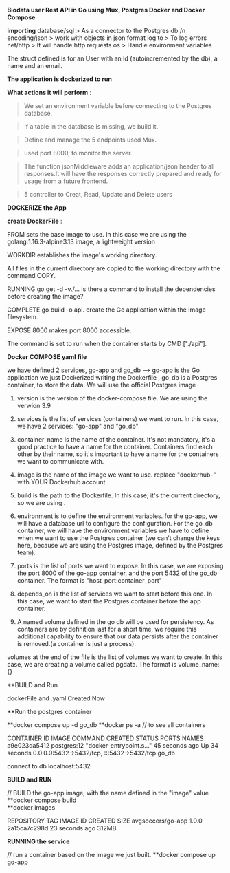  **Biodata user Rest API in Go using Mux, Postgres Docker and Docker Compose**

 **importing** 
 database/sql   >   As a connector to the Postgres db /n
 encoding/json  >   work with objects in json format 
 log to         >   To log errors 
 net/http       >   It will handle http requests 
 os             >   Handle environment variables

The struct defined is for an User with an Id (autoincremented by the db), a name and an email.
 
**The  application is dockerized to run**

**What actions it will perform** :

> We set an environment variable before connecting to the Postgres database.

> If a table in the database is missing, we build it.

> Define and manage the 5 endpoints used Mux.

> used port 8000, to monitor the server.

> The  function jsonMiddleware adds an application/json header to all responses.It will have the responses correctly prepared 
   and ready for usage from a future frontend.
   
> 5 controller to Creat, Read, Update and Delete users

**DOCKERIZE the App**

**create DockerFile** :

FROM sets the base image to use. In this case we are using the golang:1.16.3-alpine3.13 image, a lightweight version

WORKDIR establishes the image's working directory.

All files in the current directory are copied to the working directory with the command COPY.

RUNNING go get -d -v./... Is there a command to install the dependencies before creating the image?

COMPLETE go build -o api. create the Go application within the Image filesystem.

EXPOSE 8000 makes port 8000 accessible.

The command is set to run when the container starts by CMD ["./api"].

**Docker COMPOSE yaml file**

 we have defined 2 services, go-app and go_db  -->  go-app is the Go application we just Dockerized writing the Dockerfile , go_db is a Postgres container, to store the data. We will use the official Postgres image

1) version is the version of the docker-compose file. We are using the verwion 3.9

2) services is the list of services (containers) we want to run. In this case, we have 2 services: "go-app" and "go_db"

3) container_name is the name of the container. It's not mandatory, it's a good practice to have a name for the container. Containers find each other by their name, so it's important to have a name for the containers we want to communicate with.

4) image is the name of the image we want to use. replace "dockerhub-" with YOUR Dockerhub account.

5) build is the path to the Dockerfile. In this case, it's the current directory, so we are using .

6) environment is to define the environment variables. for the go-app, we will have a database url to configure the configuration. 
  For the go_db container, we will have the environment variables we have to define when we want to use the Postgres container (we can't change the keys here, because we are using the Postgres image, defined by the Postgres team).

7) ports is the list of ports we want to expose. In this case, we are exposing the port 8000 of the go-app container, and the port 5432 of the go_db container. The format is "host_port:container_port"

8) depends_on is the list of services we want to start before this one. In this case, we want to start the Postgres container before the app container.

9) A named volume defined in the go db will be used for persistency. As containers are by definition last for a short time, we require this additional  capability to ensure that our data persists after the container is removed.(a container is just a process).

volumes at the end of the file is the list of volumes we want to create. In this case, we are creating a volume called pgdata. The format is volume_name: {}

**BUILD and Run

dockerFile and .yaml Created Now

**Run the postgres container

**docker compose up -d go_db
**docker ps -a    // to see all containers

CONTAINER ID   IMAGE                       COMMAND                  CREATED          STATUS                      PORTS                                       NAMES
a9e023da5412   postgres:12                 "docker-entrypoint.s…"   45 seconds ago   Up 34 seconds               0.0.0.0:5432->5432/tcp, :::5432->5432/tcp   go_db

connect to db localhost:5432

**BUILD and RUN**

// BUILD the go-app image, with the name defined in the "image" value
**docker compose build  
**docker images

REPOSITORY                   TAG       IMAGE ID       CREATED          SIZE
avgsoccers/go-app            1.0.0     2a15ca7c298d   23 seconds ago   312MB

**RUNNING the service**

// run a container based on the image we just built.
**docker compose up go-app

